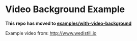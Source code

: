 # Video Background Example

**This repo has moved to [examples/with-video-background](https://github.com/expo/examples/tree/master/with-video-background)**

Example video from: http://www.wedistill.io
